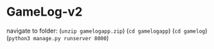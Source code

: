 # GameLog-v2

navigate to folder:
(`unzip gamelogapp.zip`)
(`cd gamelogapp`)
(`cd gamelog`)
(`python3 manage.py runserver 8000`)
